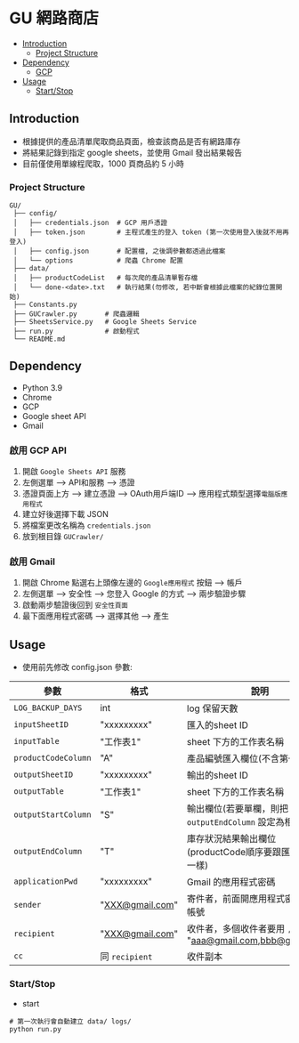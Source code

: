 # GU 網路商店
- [Introduction](#Introudction)
  - [Project Structure](#projectStructure)
- [Dependency](#Dependency)
  - [GCP](#deployGCP)
- [Usage](#Usage)
  - [Start/Stop](#startStop)


<a id="Introduction"></a>
## Introduction
- 根據提供的產品清單爬取商品頁面，檢查該商品是否有網路庫存
- 將結果記錄到指定 google sheets，並使用 Gmail 發出結果報告
- 目前僅使用單線程爬取，1000 頁商品約 5 小時

<a id="projectStructure"></a>
### Project Structure
```text
GU/
 ├── config/
 │   ├── credentials.json  # GCP 用戶憑證
 │   ├── token.json        # 主程式產生的登入 token (第一次使用登入後就不用再登入)
 │   ├── config.json       # 配置檔, 之後調參數都透過此檔案
 │   └── options           # 爬蟲 Chrome 配置
 ├── data/   
 │   ├── productCodeList   # 每次爬的產品清單暫存檔
 │   └── done-<date>.txt   # 執行結果(勿修改, 若中斷會根據此檔案的紀錄位置開始)
 ├── Constants.py
 ├── GUCrawler.py       # 爬蟲邏輯
 ├── SheetsService.py   # Google Sheets Service
 ├── run.py             # 啟動程式
 └── README.md
```

<a id="Dependency"></a>
## Dependency
- Python 3.9
- Chrome 
- GCP
- Google sheet API
- Gmail


<a id="deployGCP"></a>
### 啟用 GCP API
1. 開啟 `Google Sheets API` 服務
2. 左側選單 --> API和服務 --> 憑證
3. 憑證頁面上方 --> 建立憑證 --> OAuth用戶端ID --> 應用程式類型選擇`電腦版應用程式`
4. 建立好後選擇下載 JSON
5. 將檔案更改名稱為 `credentials.json`
6. 放到根目錄 `GUCrawler/`
### 啟用 Gmail
<a id="deployGCP"></a>
1. 開啟 Chrome 點選右上頭像左邊的 `Google應用程式` 按鈕 --> 帳戶
2. 左側選單 --> 安全性 --> 您登入 Google 的方式 --> 兩步驗證步驟
3. 啟動兩步驗證後回到 `安全性頁面`
4. 最下面應用程式密碼 --> 選擇其他 --> 產生

<a id="Usage"></a>
## Usage
- 使用前先修改 config.json 參數:

| 參數                  | 格式             | 說明                                                    |
|---------------------|----------------|-------------------------------------------------------|
|`LOG_BACKUP_DAYS`| int            | log 保留天數                                              |
|`inputSheetID`| "xxxxxxxxx"    | 匯入的sheet ID                                           |
| `inputTable`        | "工作表1"         | sheet 下方的工作表名稱                                        |
| `productCodeColumn` | "A"            | 產品編號匯入欄位(不含第一行表頭)                                     |
|`outputSheetID`| "xxxxxxxxx"    | 輸出的sheet ID                                           |
| `outputTable`       | "工作表1"         | sheet 下方的工作表名稱                                        |
| `outputStartColumn`| "S"            | 輸出欄位(若要單欄，則把 `outputEndColumn` 設定為相同值)                |
| `outputEndColumn`      | "T"            | 庫存狀況結果輸出欄位(productCode順序要跟匯入的表格一樣)                    |
| `applicationPwd`    | "xxxxxxxxx"    | Gmail 的應用程式密碼                                         |
|`sender`| "XXX@gmail.com" | 寄件者，前面開應用程式密碼的那個帳號                                    |
| `recipient` | "XXX@gmail.com" | 收件者，多個收件者要用 `,` 區隔:<br/>"aaa@gmail.com,bbb@gmail.com" |
 |`cc`| 同 `recipient`             | 收件副本                                                  |

<a id="startStop"></a>
### Start/Stop
- start
```shell
# 第一次執行會自動建立 data/ logs/
python run.py
```

